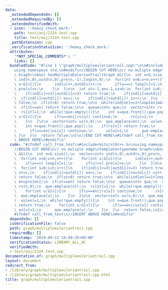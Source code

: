 ```yaml
---
data:
  _extendedDependsOn: []
  _extendedRequiredBy: []
  _extendedVerifiedWith:
  - icon: ':heavy_check_mark:'
    path: test/aoj/2324.test.cpp
    title: test/aoj/2324.test.cpp
  _pathExtension: cpp
  _verificationStatusIcon: ':heavy_check_mark:'
  attributes:
    '*NOT_SPECIAL_COMMENTS*': ''
    links: []
  bundledCode: "#line 1 \"graph/multipleeuleriantrail.cpp\"\n\n#include<bits/stdc++.h>\n\
    using namespace std;\n#endif\n//BEGIN CUT HERE\n// no muliple edge\ntemplate<typename\
    \ Graph>\nbool hasMultipleEulerianTrail(Graph &G){\n  int n=G.size();\n  vector<int>\
    \ ind(n,0),outd(n,0),pre(n,-1),loop(n,0);\n  for(int v=0;v<n;v++){\n    for(int\
    \ u:G[v]){\n      ind[u]++,outd[v]++;\n      if(u==v) loop[v]=1;\n      if(u!=v)\
    \ pre[u]=v;\n    }\n  }\n\n  int st=-1,en=-1,sz=0;\n  for(int i=0;i<n;i++){\n\
    \    if(ind[i]>=3||outd[i]>=3) return true;\n    if(ind[i]<outd[i]) st=i;\n  \
    \  if(ind[i]>outd[i]) en=i;\n    if(ind[i]+outd[i]) sz++;\n  }\n  if(sz<2) return\
    \ false;\n  if(st<0) return true;\n\n  while(ind[en]==1+loop[en]&&st!=en) en=pre[en];\n\
    \  if(st==en) return false;\n\n  queue<int> que;\n  vector<int> rs(n,0);\n  que.emplace(st);\n\
    \  rs[st]=1;\n  while(!que.empty()){\n    int v=que.front();que.pop();\n    for(int\
    \ u:G[v]){\n      if(u==en||rs[u]) continue;\n      rs[u]=1;\n      que.emplace(u);\n\
    \    }\n  }\n\n  vector<int> us(n,0);\n  que.emplace(en);\n  us[en]=1;\n  while(!que.empty()){\n\
    \    int v=que.front();que.pop();\n    if(rs[v]) return true;\n    for(int u:G[v]){\n\
    \      if(u==en||us[u]) continue;\n      us[u]=1;\n      que.emplace(u);\n   \
    \ }\n  }\n  return false;\n}\n//END CUT HERE\n#ifndef call_from_test\n//INSERT\
    \ ABOVE HERE\n#endif\n"
  code: "#ifndef call_from_test\n#include<bits/stdc++.h>\nusing namespace std;\n#endif\n\
    //BEGIN CUT HERE\n// no muliple edge\ntemplate<typename Graph>\nbool hasMultipleEulerianTrail(Graph\
    \ &G){\n  int n=G.size();\n  vector<int> ind(n,0),outd(n,0),pre(n,-1),loop(n,0);\n\
    \  for(int v=0;v<n;v++){\n    for(int u:G[v]){\n      ind[u]++,outd[v]++;\n  \
    \    if(u==v) loop[v]=1;\n      if(u!=v) pre[u]=v;\n    }\n  }\n\n  int st=-1,en=-1,sz=0;\n\
    \  for(int i=0;i<n;i++){\n    if(ind[i]>=3||outd[i]>=3) return true;\n    if(ind[i]<outd[i])\
    \ st=i;\n    if(ind[i]>outd[i]) en=i;\n    if(ind[i]+outd[i]) sz++;\n  }\n  if(sz<2)\
    \ return false;\n  if(st<0) return true;\n\n  while(ind[en]==1+loop[en]&&st!=en)\
    \ en=pre[en];\n  if(st==en) return false;\n\n  queue<int> que;\n  vector<int>\
    \ rs(n,0);\n  que.emplace(st);\n  rs[st]=1;\n  while(!que.empty()){\n    int v=que.front();que.pop();\n\
    \    for(int u:G[v]){\n      if(u==en||rs[u]) continue;\n      rs[u]=1;\n    \
    \  que.emplace(u);\n    }\n  }\n\n  vector<int> us(n,0);\n  que.emplace(en);\n\
    \  us[en]=1;\n  while(!que.empty()){\n    int v=que.front();que.pop();\n    if(rs[v])\
    \ return true;\n    for(int u:G[v]){\n      if(u==en||us[u]) continue;\n     \
    \ us[u]=1;\n      que.emplace(u);\n    }\n  }\n  return false;\n}\n//END CUT HERE\n\
    #ifndef call_from_test\n//INSERT ABOVE HERE\n#endif\n"
  dependsOn: []
  isVerificationFile: false
  path: graph/multipleeuleriantrail.cpp
  requiredBy: []
  timestamp: '2019-09-22 14:49:35+09:00'
  verificationStatus: LIBRARY_ALL_AC
  verifiedWith:
  - test/aoj/2324.test.cpp
documentation_of: graph/multipleeuleriantrail.cpp
layout: document
redirect_from:
- /library/graph/multipleeuleriantrail.cpp
- /library/graph/multipleeuleriantrail.cpp.html
title: graph/multipleeuleriantrail.cpp
---
```

